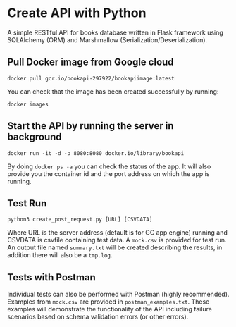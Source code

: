 # Create API with Python

A simple RESTful API for books database written in Flask framework using SQLAlchemy (ORM) and Marshmallow (Serialization/Deserialization).

## Pull Docker image from Google cloud
`docker pull gcr.io/bookapi-297922/bookapiimage:latest`

You can check that the image has been created successfully by running:

`docker images`

## Start the API by running the server in background
`docker run -it -d -p 8080:8080 docker.io/library/bookapi`

By doing `docker ps -a` you can check the status of the app. It will also provide you the container id and the port address on which the app is running. 

## Test Run
`python3 create_post_request.py [URL] [CSVDATA]`

Where URL is the server address (default is for GC app engine) running and CSVDATA is csvfile containing test data. A `mock.csv` is provided for test run.
An output file named `summary.txt` will be created describing the results, in addition there will also be a `tmp.log`.

## Tests with Postman
Individual tests can also be performed with Postman (highly recommended). Examples from `mock.csv` are provided in `postman_examples.txt`. These examples will demonstrate the functionality of the API including failure scenarios based on schema validation errors (or other errors). 

